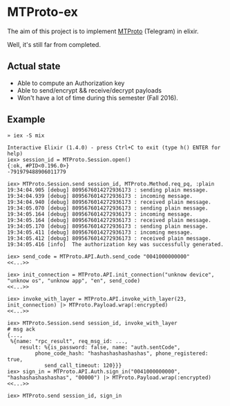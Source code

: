 # MTProto-ex

The aim of this project is to implement [MTProto](https://core.telegram.org/mtproto) (Telegram) in elixir.

Well, it's still far from completed.

## Actual state

* Able to compute an Authorization key
* Able to send/encrypt && receive/decrypt payloads
* Won't have a lot of time during this semester (Fall 2016).

## Example

```
» iex -S mix

Interactive Elixir (1.4.0) - press Ctrl+C to exit (type h() ENTER for help)
iex> session_id = MTProto.Session.open()
{:ok, #PID<0.196.0>}
-791979488906011779

iex> MTProto.Session.send session_id, MTProto.Method.req_pq, :plain
19:34:04.905 [debug] 8095676014272936173 : sending plain message.
19:34:04.939 [debug] 8095676014272936173 : incoming message.
19:34:04.940 [debug] 8095676014272936173 : received plain message.
19:34:05.070 [debug] 8095676014272936173 : sending plain message.
19:34:05.164 [debug] 8095676014272936173 : incoming message.
19:34:05.164 [debug] 8095676014272936173 : received plain message.
19:34:05.170 [debug] 8095676014272936173 : sending plain message.
19:34:05.411 [debug] 8095676014272936173 : incoming message.
19:34:05.412 [debug] 8095676014272936173 : received plain message.
19:34:05.416 [info]  The authorization key was successfully generated.

iex> send_code = MTProto.API.Auth.send_code "0041000000000"
<<...>>

iex> init_connection = MTProto.API.init_connection("unknow device", "unknow os", "unknow app", "en", send_code)
<<...>>

iex> invoke_with_layer = MTProto.API.invoke_with_layer(23, init_connection) |> MTProto.Payload.wrap(:encrypted)
<<...>>

iex> MTProto.Session.send session_id, invoke_with_layer
# msg ack
{...,
 %{name: "rpc_result", req_msg_id: ...,
    result: %{is_password: false, name: "auth.sentCode",
         phone_code_hash: "hashashashashashas", phone_registered: true,
            send_call_timeout: 120}}}
iex> sign_in = MTProto.API.Auth.sign_in("0041000000000", "hashashashashashas", "00000") |> MTProto.Payload.wrap(:encrypted)
<<...>>

iex> MTProto.send session_id, sign_in
```
